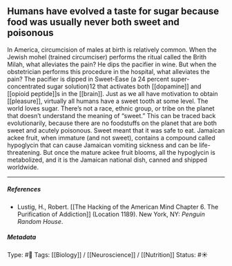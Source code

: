 ## Humans have evolved a taste for sugar because food was usually never both sweet and poisonous  # 

In America, circumcision of males at birth is relatively common. When the Jewish mohel (trained circumciser) performs the ritual called the Brith Milah, what alleviates the pain? He dips the pacifier in wine. But when the obstetrician performs this procedure in the hospital, what alleviates the pain? The pacifier is dipped in Sweet-Ease (a 24 percent super-concentrated sugar solution)12 that activates both [[dopamine]] and [[opioid peptide]]s in the [[brain]]. Just as we all have motivation to obtain [[pleasure]], virtually all humans have a sweet tooth at some level. The world loves sugar. There’s not a race, ethnic group, or tribe on the planet that doesn’t understand the meaning of “sweet.” This can be traced back evolutionarily, because there are no foodstuffs on the planet that are both sweet and acutely poisonous. Sweet meant that it was safe to eat. Jamaican ackee fruit, when immature (and not sweet), contains a compound called hypoglycin that can cause Jamaican vomiting sickness and can be life-threatening. But once the mature ackee fruit blooms, all the hypoglycin is metabolized, and it is the Jamaican national dish, canned and shipped worldwide.

___

##### References

-  Lustig, H., Robert. [[The Hacking of the American Mind Chapter 6. The Purification of Addiction]] (Location 1189). New York, NY: _Penguin Random House_.

##### Metadata

Type: #🔴 
Tags: [[Biology]] / [[Neuroscience]] / [[Nutrition]] 
Status: #☀️ 